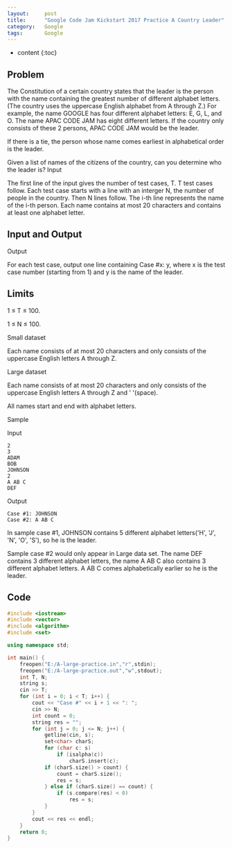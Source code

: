 ```yaml
---
layout:     post
title:      "Google Code Jam Kickstart 2017 Practice A Country Leader"
category:   Google
tags:       Google
---
```


* content
{:toc}

## Problem

The Constitution of a certain country states that the leader is the person with the name containing the greatest number of different alphabet letters. (The country uses the uppercase English alphabet from A through Z.) For example, the name GOOGLE has four different alphabet letters: E, G, L, and O. The name APAC CODE JAM has eight different letters. If the country only consists of these 2 persons, APAC CODE JAM would be the leader.

If there is a tie, the person whose name comes earliest in alphabetical order is the leader.

Given a list of names of the citizens of the country, can you determine who the leader is?
Input

The first line of the input gives the number of test cases, T. T test cases follow. Each test case starts with a line with an interger N, the number of people in the country. Then N lines follow. The i-th line represents the name of the i-th person. Each name contains at most 20 characters and contains at least one alphabet letter.

## Input and Output

Output

For each test case, output one line containing Case #x: y, where x is the test case number (starting from 1) and y is the name of the leader.

## Limits

1 ≤ T ≤ 100.

1 ≤ N ≤ 100.

Small dataset

Each name consists of at most 20 characters and only consists of the uppercase English letters A through Z.

Large dataset

Each name consists of at most 20 characters and only consists of the uppercase English letters A through Z and ' '(space).

All names start and end with alphabet letters.

Sample


Input 
 	
```
2
3
ADAM
BOB
JOHNSON
2
A AB C
DEF
```

Output 

``` 
Case #1: JOHNSON
Case #2: A AB C
```

In sample case #1, JOHNSON contains 5 different alphabet letters('H', 'J', 'N', 'O', 'S'), so he is the leader.

Sample case #2 would only appear in Large data set. The name DEF contains 3 different alphabet letters, the name A AB C also contains 3 different alphabet letters. A AB C comes alphabetically earlier so he is the leader.

## Code

```cpp
#include <iostream>
#include <vector>
#include <algorithm>
#include <set>

using namespace std;

int main() {
    freopen("E:/A-large-practice.in","r",stdin);
    freopen("E:/A-large-practice.out","w",stdout);
    int T, N;
    string s;
    cin >> T;
    for (int i = 0; i < T; i++) {
        cout << "Case #" << i + 1 << ": ";
        cin >> N;
        int count = 0;
        string res = "";
        for (int j = 0; j <= N; j++) {
            getline(cin, s);
            set<char> charS;
            for (char c: s)
                if (isalpha(c))
                    charS.insert(c);
            if (charS.size() > count) {
                count = charS.size();
                res = s;
            } else if (charS.size() == count) {
                if (s.compare(res) < 0)
                    res = s;
            }
        }
        cout << res << endl;
    }
    return 0;
}
```